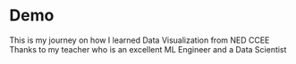 # Demo
This is my journey on how I learned Data Visualization from NED CCEE
Thanks to my teacher who is an excellent ML Engineer and a Data Scientist  

